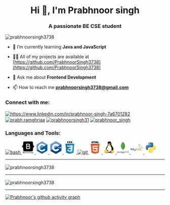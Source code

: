 <h1 align="center">Hi 👋, I'm Prabhnoor singh</h1>
<h3 align="center">A passionate BE CSE student</h3>

<p align="left"> <img src="https://komarev.com/ghpvc/?username=prabhnoorsingh3738&label=Profile%20views&color=0e75b6&style=flat" alt="prabhnoorsingh3738" /> </p>

- 🌱 I’m currently learning **Java and JavaScript**

- 👨‍💻 All of my projects are available at [https://github.com/PrabhnoorSingh3738](https://github.com/PrabhnoorSingh3738)

- 💬 Ask me about **Frontend Development**

- 📫 How to reach me **prabhnoorsingh3738@gmail.com**

<h3 align="left">Connect with me:</h3>
<p align="left">
<a href="https://linkedin.com/in/https://www.linkedin.com/in/prabhnoor-singh-7a6701282" target="blank"><img align="center" src="https://raw.githubusercontent.com/rahuldkjain/github-profile-readme-generator/master/src/images/icons/Social/linked-in-alt.svg" alt="https://www.linkedin.com/in/prabhnoor-singh-7a6701282" height="30" width="40" /></a>
<a href="https://instagram.com/prabh.ramghriaa" target="blank"><img align="center" src="https://raw.githubusercontent.com/rahuldkjain/github-profile-readme-generator/master/src/images/icons/Social/instagram.svg" alt="prabh.ramghriaa" height="30" width="40" /></a>
<a href="https://www.hackerrank.com/prabhnoorsingh31" target="blank"><img align="center" src="https://raw.githubusercontent.com/rahuldkjain/github-profile-readme-generator/master/src/images/icons/Social/hackerrank.svg" alt="prabhnoorsingh31" height="30" width="40" /></a>
<a href="https://www.leetcode.com/prabhnoor_singh" target="blank"><img align="center" src="https://raw.githubusercontent.com/rahuldkjain/github-profile-readme-generator/master/src/images/icons/Social/leet-code.svg" alt="prabhnoor_singh" height="30" width="40" /></a>
</p>

<h3 align="left">Languages and Tools:</h3>
<p align="left"> <a href="https://www.gnu.org/software/bash/" target="_blank" rel="noreferrer"> <img src="https://www.vectorlogo.zone/logos/gnu_bash/gnu_bash-icon.svg" alt="bash" width="40" height="40"/> </a> <a href="https://getbootstrap.com" target="_blank" rel="noreferrer"> <img src="https://raw.githubusercontent.com/devicons/devicon/master/icons/bootstrap/bootstrap-plain-wordmark.svg" alt="bootstrap" width="40" height="40"/> </a> <a href="https://www.cprogramming.com/" target="_blank" rel="noreferrer"> <img src="https://raw.githubusercontent.com/devicons/devicon/master/icons/c/c-original.svg" alt="c" width="40" height="40"/> </a> <a href="https://www.w3schools.com/cpp/" target="_blank" rel="noreferrer"> <img src="https://raw.githubusercontent.com/devicons/devicon/master/icons/cplusplus/cplusplus-original.svg" alt="cplusplus" width="40" height="40"/> </a> <a href="https://www.w3schools.com/css/" target="_blank" rel="noreferrer"> <img src="https://raw.githubusercontent.com/devicons/devicon/master/icons/css3/css3-original-wordmark.svg" alt="css3" width="40" height="40"/> </a> <a href="https://git-scm.com/" target="_blank" rel="noreferrer"> <img src="https://www.vectorlogo.zone/logos/git-scm/git-scm-icon.svg" alt="git" width="40" height="40"/> </a> <a href="https://www.w3.org/html/" target="_blank" rel="noreferrer"> <img src="https://raw.githubusercontent.com/devicons/devicon/master/icons/html5/html5-original-wordmark.svg" alt="html5" width="40" height="40"/> </a> <a href="https://www.linux.org/" target="_blank" rel="noreferrer"> <img src="https://raw.githubusercontent.com/devicons/devicon/master/icons/linux/linux-original.svg" alt="linux" width="40" height="40"/> </a> <a href="https://www.mongodb.com/" target="_blank" rel="noreferrer"> <img src="https://raw.githubusercontent.com/devicons/devicon/master/icons/mongodb/mongodb-original-wordmark.svg" alt="mongodb" width="40" height="40"/> </a> <a href="https://www.mysql.com/" target="_blank" rel="noreferrer"> <img src="https://raw.githubusercontent.com/devicons/devicon/master/icons/mysql/mysql-original-wordmark.svg" alt="mysql" width="40" height="40"/> </a> <a href="https://www.python.org" target="_blank" rel="noreferrer"> <img src="https://raw.githubusercontent.com/devicons/devicon/master/icons/python/python-original.svg" alt="python" width="40" height="40"/> </a> </p>

<hr>

<p><img align="center" src="https://github-readme-stats.vercel.app/api/top-langs?username=prabhnoorsingh3738&show_icons=true&locale=en&layout=compact&theme=gruvbox" alt="prabhnoorsingh3738" /></p>

<hr>

<p><img align="center" src="https://github-readme-streak-stats.herokuapp.com/?user=prabhnoorsingh3738&theme=gruvbox" alt="prabhnoorsingh3738" /></p>

<hr>

[![Prabhnoor's github activity graph](https://github-readme-activity-graph.vercel.app/graph?username=PrabhnoorSingh3738&theme=gruvbox)](https://github.com/PrabhnoorSingh3738/github-readme-activity-graph)
